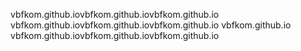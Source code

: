vbfkom.github.iovbfkom.github.iovbfkom.github.io
vbfkom.github.iovbfkom.github.iovbfkom.github.io
vbfkom.github.io
vbfkom.github.iovbfkom.github.iovbfkom.github.io
